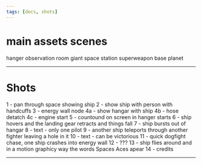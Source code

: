 ```yaml
---
tags: [docs, shots]
---
```



# main assets scenes


hanger
observation room
giant space station
superweapon base
planet

---
# Shots

1 - pan through space showing ship
2 - show ship with person with handcuffs
3 - energy wall node
4a - show hangar with ship
4b - hose detatch
4c - engine start
5 - countound on screen in hanger starts
6 - ship hovers and the landing gear retracts and things fall
7 - ship bursts out of hangar
8 - text - only one pilot
9 - another ship teleports through another fighter leaving a hole in it
10 - text - can be victorious
11 - quick dogfight chase, one ship crashes into energy wall
12 - ???
13 - ship flies around and in a motion graphicy way the words Spaces Aces apear
14 - credits

---

